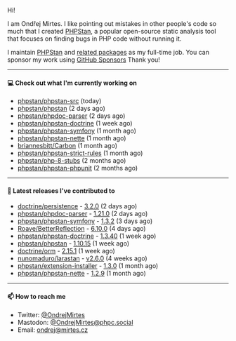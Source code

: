 Hi!

I am Ondřej Mirtes. I like pointing out mistakes in other people's code so much that I created [PHPStan](https://phpstan.org/), a popular open-source static analysis tool that focuses on finding bugs in PHP code without running it.

I maintain [PHPStan](https://github.com/phpstan/phpstan) and [related packages](https://github.com/phpstan/) as my full-time job. You can sponsor my work using [GitHub Sponsors](https://github.com/sponsors/ondrejmirtes) Thank you!

---

#### 💻 Check out what I'm currently working on

- [phpstan/phpstan-src](https://github.com/phpstan/phpstan-src) (today)
- [phpstan/phpstan](https://github.com/phpstan/phpstan) (2 days ago)
- [phpstan/phpdoc-parser](https://github.com/phpstan/phpdoc-parser) (2 days ago)
- [phpstan/phpstan-doctrine](https://github.com/phpstan/phpstan-doctrine) (1 week ago)
- [phpstan/phpstan-symfony](https://github.com/phpstan/phpstan-symfony) (1 month ago)
- [phpstan/phpstan-nette](https://github.com/phpstan/phpstan-nette) (1 month ago)
- [briannesbitt/Carbon](https://github.com/briannesbitt/Carbon) (1 month ago)
- [phpstan/phpstan-strict-rules](https://github.com/phpstan/phpstan-strict-rules) (1 month ago)
- [phpstan/php-8-stubs](https://github.com/phpstan/php-8-stubs) (2 months ago)
- [phpstan/phpstan-phpunit](https://github.com/phpstan/phpstan-phpunit) (2 months ago)

---

#### 🔭 Latest releases I've contributed to

- [doctrine/persistence](https://github.com/doctrine/persistence) - [3.2.0](https://github.com/doctrine/persistence/releases/tag/3.2.0) (2 days ago)
- [phpstan/phpdoc-parser](https://github.com/phpstan/phpdoc-parser) - [1.21.0](https://github.com/phpstan/phpdoc-parser/releases/tag/1.21.0) (2 days ago)
- [phpstan/phpstan-symfony](https://github.com/phpstan/phpstan-symfony) - [1.3.2](https://github.com/phpstan/phpstan-symfony/releases/tag/1.3.2) (3 days ago)
- [Roave/BetterReflection](https://github.com/Roave/BetterReflection) - [6.10.0](https://github.com/Roave/BetterReflection/releases/tag/6.10.0) (4 days ago)
- [phpstan/phpstan-doctrine](https://github.com/phpstan/phpstan-doctrine) - [1.3.40](https://github.com/phpstan/phpstan-doctrine/releases/tag/1.3.40) (1 week ago)
- [phpstan/phpstan](https://github.com/phpstan/phpstan) - [1.10.15](https://github.com/phpstan/phpstan/releases/tag/1.10.15) (1 week ago)
- [doctrine/orm](https://github.com/doctrine/orm) - [2.15.1](https://github.com/doctrine/orm/releases/tag/2.15.1) (1 week ago)
- [nunomaduro/larastan](https://github.com/nunomaduro/larastan) - [v2.6.0](https://github.com/nunomaduro/larastan/releases/tag/v2.6.0) (4 weeks ago)
- [phpstan/extension-installer](https://github.com/phpstan/extension-installer) - [1.3.0](https://github.com/phpstan/extension-installer/releases/tag/1.3.0) (1 month ago)
- [phpstan/phpstan-nette](https://github.com/phpstan/phpstan-nette) - [1.2.9](https://github.com/phpstan/phpstan-nette/releases/tag/1.2.9) (1 month ago)

---

#### 📫 How to reach me

- Twitter: [@OndrejMirtes](https://twitter.com/ondrejmirtes)
- Mastodon: [@OndrejMirtes@phpc.social](https://phpc.social/@OndrejMirtes)
- Email: [ondrej@mirtes.cz](mailto:ondrej@mirtes.cz)
